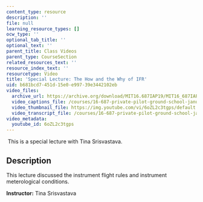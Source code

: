 ```yaml
---
content_type: resource
description: ''
file: null
learning_resource_types: []
ocw_type: ''
optional_tab_title: ''
optional_text: ''
parent_title: Class Videos
parent_type: CourseSection
related_resources_text: ''
resource_index_text: ''
resourcetype: Video
title: 'Special Lecture: The How and the Why of IFR'
uid: b681bcd7-451d-15e0-e997-39e3442102eb
video_files:
  archive_url: https://archive.org/download/MIT16.687IAP19/MIT16_687IAP19_special-ifr_300k.mp4
  video_captions_file: /courses/16-687-private-pilot-ground-school-january-iap-2019/b020dce76784583faa9af74802780f78_6oZL2c3tgps.vtt
  video_thumbnail_file: https://img.youtube.com/vi/6oZL2c3tgps/default.jpg
  video_transcript_file: /courses/16-687-private-pilot-ground-school-january-iap-2019/31a7890829cb2e8ad4c6174f038d8674_6oZL2c3tgps.pdf
video_metadata:
  youtube_id: 6oZL2c3tgps
---
```


 This is a special lecture with Tina Srisvastava.

Description
-----------

This lecture discussed the instrument flight rules and instrument meterological conditions.

**Instructor:** Tina Srisvastava